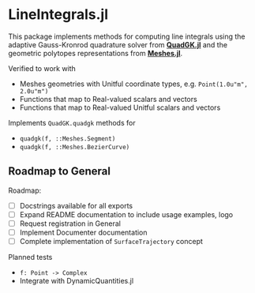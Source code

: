 # LineIntegrals.jl

This package implements methods for computing line integrals using the adaptive
Gauss-Kronrod quadrature solver from [**QuadGK.jl**](https://github.com/JuliaMath/QuadGK.jl)
and the geometric polytopes representations from [**Meshes.jl**](https://github.com/JuliaGeometry/Meshes.jl).

Verified to work with
- Meshes geometries with Unitful coordinate types, e.g. `Point(1.0u"m", 2.0u"m")`
- Functions that map to Real-valued scalars and vectors
- Functions that map to Real-valued Unitful scalars and vectors

Implements `QuadGK.quadgk` methods for
- `quadgk(f, ::Meshes.Segment)`
- `quadgk(f, ::Meshes.BezierCurve)`

## Roadmap to General

Roadmap:
- [ ] Docstrings available for all exports
- [ ] Expand README documentation to include usage examples, logo
- [ ] Request registration in General
- [ ] Implement Documenter documentation
- [ ] Complete implementation of `SurfaceTrajectory` concept

Planned tests
- `f: Point -> Complex`
- Integrate with DynamicQuantities.jl
